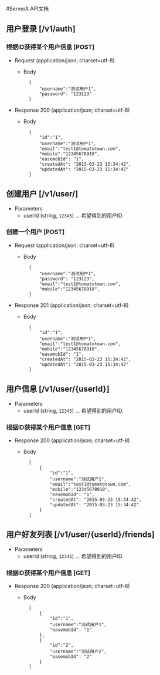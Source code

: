 #ServerA API文档

## 用户登录 [/v1/auth]

### 根据ID获得某个用户信息 [POST]
+ Request (application/json; charset=utf-8)
    + Body  

            {
                "username":"测试用户1",
                "password": "123123"
            }

+ Response 200 (application/json; charset=utf-8)
    + Body

            {
                "id":"1",
                "username":"测试用户1",
                "email":"test1@tomatotown.com",
                "mobile":"12345678910",
                "easemobId": "1",
                "createdAt": "2015-03-23 15:34:42",
                "updatedAt": "2015-03-23 15:34:42"
            }

## 创建用户 [/v1/user/]
+ Parameters
    + userId (string, `12345`) ... 希望得到的用户ID.

### 创建一个用户 [POST]
+ Request (application/json; charset=utf-8)
    + Body  

            {
                "username":"测试用户1",
                "password": "123123",
                "email":"test1@tomatotown.com",
                "mobile":"12345678910",
            }

+ Response 201 (application/json; charset=utf-8)
    + Body  

            {
                "id":"1",
                "username":"测试用户1",
                "email":"test1@tomatotown.com",
                "mobile":"12345678910",
                "easemobId": "1",
                "createdAt": "2015-03-23 15:34:42",
                "updatedAt": "2015-03-23 15:34:42"
            }


## 用户信息 [/v1/user/{userId}]
+ Parameters
    + userId (string, `12345`) ... 希望得到的用户ID.

### 根据ID获得某个用户信息 [GET]
+ Response 200 (application/json; charset=utf-8)
    + Body

            [
                {
                    "id":"1",
                    "username":"测试用户1",
                    "email":"test1@tomatotown.com",
                    "mobile":"12345678910",
                    "easemobId": "1",
                    "createdAt": "2015-03-23 15:34:42",
                    "updatedAt": "2015-03-23 15:34:42"
                }
            ]

## 用户好友列表 [/v1/user/{userId}/friends]
+ Parameters
    + userId (string, `12345`) ... 希望得到的用户ID.

### 根据ID获得某个用户信息 [GET]
+ Response 200 (application/json; charset=utf-8)
    + Body

            [
                {
                    "id":"1",
                    "username":"测试用户1",
                    "easemobId": "1"
                },
                {
                    "id":"2",
                    "username":"测试用户2",
                    "easemobId": "2"
                }
            ]
